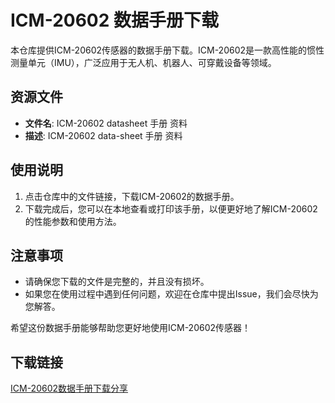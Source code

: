 # ICM-20602 数据手册下载

本仓库提供ICM-20602传感器的数据手册下载。ICM-20602是一款高性能的惯性测量单元（IMU），广泛应用于无人机、机器人、可穿戴设备等领域。

## 资源文件

- **文件名**: ICM-20602 datasheet 手册 资料
- **描述**: ICM-20602 data-sheet 手册 资料

## 使用说明

1. 点击仓库中的文件链接，下载ICM-20602的数据手册。
2. 下载完成后，您可以在本地查看或打印该手册，以便更好地了解ICM-20602的性能参数和使用方法。

## 注意事项

- 请确保您下载的文件是完整的，并且没有损坏。
- 如果您在使用过程中遇到任何问题，欢迎在仓库中提出Issue，我们会尽快为您解答。

希望这份数据手册能够帮助您更好地使用ICM-20602传感器！

## 下载链接

[ICM-20602数据手册下载分享](https://pan.quark.cn/s/8f81951bc675)